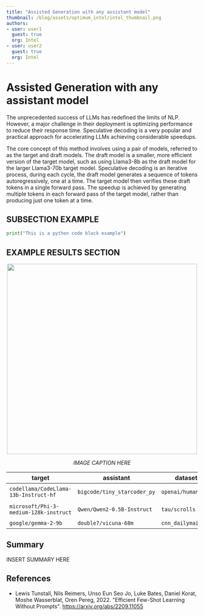 ```yaml
---
title: "Assisted Generation with any assistant model"
thumbnail: /blog/assets/optimum_intel/intel_thumbnail.png
authors:
- user: user1
  guest: true
  org: Intel
- user: user2
  guest: true
  org: Intel
---
```


# Assisted Generation with any assistant model

The unprecedented success of LLMs has redefined the limits of NLP. However, a major challenge in their deployment is optimizing performance to reduce their response time.
Speculative decoding is a very popular and practical approach for accelerating LLMs achieving considerable speedups.
 
The core concept of this method involves using a pair of models, referred to as the target and draft models. The draft model is a smaller, more efficient version of the target model, such as using Llama3-8b as the draft model for the larger Llama3-70b target model.
Speculative decoding is an iterative process, during each cycle, the draft model generates a sequence of tokens autoregressively, one at a time. The target model then verifies these draft tokens in a single forward pass. The speedup is achieved by generating multiple tokens in each forward pass of the target model, rather than producing just one token at a time.

## SUBSECTION EXAMPLE

```python
print("This is a python code block example")
```

## EXAMPLE RESULTS SECTION
<p align="center">
    <img src="assets/178_setfit_optimum_intel/latency.png" width=500>
</p>
<p align="center">
    <em>IMAGE CAPTION HERE</em>
</p>

| target | assistant | dataset | task | speedup |
|----------------------|---------------------|---------------------------|---------------------------|---------------------------|
| `codellama/CodeLlama-13b-Instruct-hf` | `bigcode/tiny_starcoder_py` | `openai/humaneval` | code generation | **2.01x** |
| `microsoft/Phi-3-medium-128k-instruct` | `Qwen/Qwen2-0.5B-Instruct`  | `tau/scrolls`   | long-context summarization | **1.65x** |
| `google/gemma-2-9b` | `double7/vicuna-68m`  | `cnn_dailymail`   | summarization | **1.72x** |

## Summary

INSERT SUMMARY HERE

## References

* Lewis Tunstall, Nils Reimers, Unso Eun Seo Jo, Luke Bates, Daniel Korat, Moshe Wasserblat, Oren Pereg, 2022. "Efficient Few-Shot Learning Without Prompts". https://arxiv.org/abs/2209.11055
